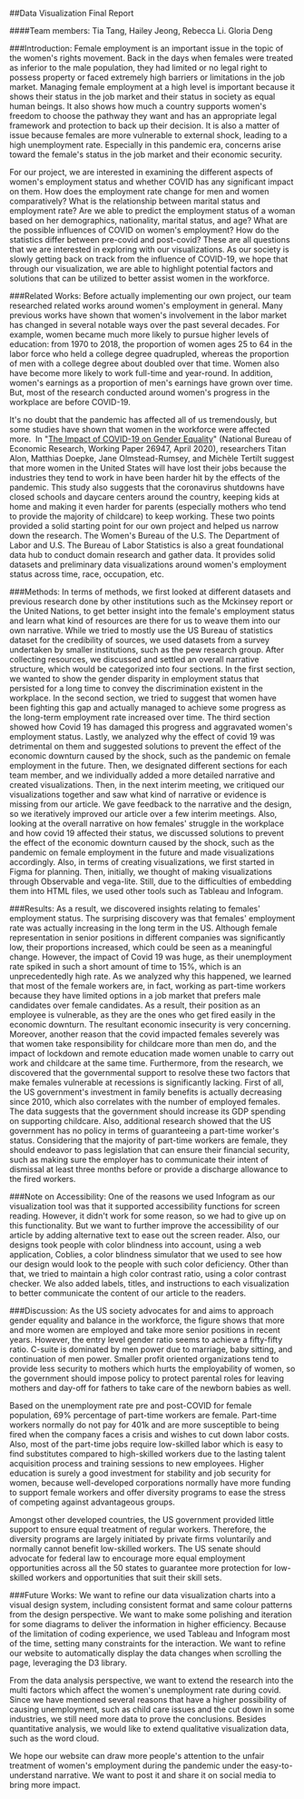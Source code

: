 ##Data Visualization Final Report

####Team members: Tia Tang, Hailey Jeong, Rebecca Li. Gloria Deng

###Introduction:
Female employment is an important issue in the topic of the women's rights movement. Back in the days when females were treated as inferior to the male population, they had limited or no legal right to possess property or faced extremely high barriers or limitations in the job market. Managing female employment at a high level is important because it shows their status in the job market and their status in society as equal human beings. It also shows how much a country supports women's freedom to choose the pathway they want and has an appropriate legal framework and protection to back up their decision. It is also a matter of issue because females are more vulnerable to external shock, leading to a high unemployment rate. Especially in this pandemic era, concerns arise toward the female's status in the job market and their economic security.

For our project, we are interested in examining the different aspects of women's employment status and whether COVID has any significant impact on them. How does the employment rate change for men and women comparatively? What is the relationship between marital status and employment rate? Are we able to predict the employment status of a woman based on her demographics, nationality, marital status, and age? What are the possible influences of COVID on women's employment? How do the statistics differ between pre-covid and post-covid? These are all questions that we are interested in exploring with our visualizations. As our society is slowly getting back on track from the influence of COVID-19, we hope that through our visualization, we are able to highlight potential factors and solutions that can be utilized to better assist women in the workforce.

###Related Works:
Before actually implementing our own project, our team researched related works around women's employment in general. Many previous works have shown that women's involvement in the labor market has changed in several notable ways over the past several decades. For example, women became much more likely to pursue higher levels of education: from 1970 to 2018, the proportion of women ages 25 to 64 in the labor force who held a college degree quadrupled, whereas the proportion of men with a college degree about doubled over that time. Women also have become more likely to work full-time and year-round. In addition, women's earnings as a proportion of men's earnings have grown over time. But, most of the research conducted around women's progress in the workplace are before COVID-19.

It's no doubt that the pandemic has affected all of us tremendously, but some studies have shown that women in the workforce were affected more.  In "[The Impact of COVID-19 on Gender Equality](https://www.nber.org/papers/w26947.pdf)" (National Bureau of Economic Research, Working Paper 26947, April 2020), researchers Titan Alon, Matthias Doepke, Jane Olmstead-Rumsey, and Michèle Tertilt suggest that more women in the United States will have lost their jobs because the industries they tend to work in have been harder hit by the effects of the pandemic. This study also suggests that the coronavirus shutdowns have closed schools and daycare centers around the country, keeping kids at home and making it even harder for parents (especially mothers who tend to provide the majority of childcare) to keep working. These two points provided a solid starting point for our own project and helped us narrow down the research. The Women's Bureau of the U.S. The Department of Labor and U.S. The Bureau of Labor Statistics is also a great foundational data hub to conduct domain research and gather data. It provides solid datasets and preliminary data visualizations around women's employment status across time, race, occupation, etc.

###Methods:
In terms of methods, we first looked at different datasets and previous research done by other institutions such as the Mckinsey report or the United Nations, to get better insight into the female's employment status and learn what kind of resources are there for us to weave them into our own narrative. While we tried to mostly use the US Bureau of statistics dataset for the credibility of sources, we used datasets from a survey undertaken by smaller institutions, such as the pew research group. After collecting resources, we discussed and settled an overall narrative structure, which would be categorized into four sections. In the first section, we wanted to show the gender disparity in employment status that persisted for a long time to convey the discrimination existent in the workplace. In the second section, we tried to suggest that women have been fighting this gap and actually managed to achieve some progress as the long-term employment rate increased over time. The third section showed how Covid 19 has damaged this progress and aggravated women's employment status. Lastly, we analyzed why the effect of covid 19 was detrimental on them and suggested solutions to prevent the effect of the economic downturn caused by the shock, such as the pandemic on female employment in the future. Then, we designated different sections for each team member, and we individually added a more detailed narrative and created visualizations. Then, in the next interim meeting, we critiqued our visualizations together and saw what kind of narrative or evidence is missing from our article. We gave feedback to the narrative and the design, so we iteratively improved our article over a few interim meetings. Also, looking at the overall narrative on how females' struggle in the workplace and how covid 19 affected their status, we discussed solutions to prevent the effect of the economic downturn caused by the shock, such as the pandemic on female employment in the future and made visualizations accordingly. Also, in terms of creating visualizations, we first started in Figma for planning. Then, initially, we thought of making visualizations through Observable and vega-lite. Still, due to the difficulties of embedding them into HTML files, we used other tools such as Tableau and Infogram.

###Results:
As a result, we discovered insights relating to females' employment status. The surprising discovery was that females' employment rate was actually increasing in the long term in the US. Although female representation in senior positions in different companies was significantly low, their proportions increased, which could be seen as a meaningful change. However, the impact of Covid 19 was huge, as their unemployment rate spiked in such a short amount of time to 15%, which is an unprecedentedly high rate. As we analyzed why this happened, we learned that most of the female workers are, in fact, working as part-time workers because they have limited options in a job market that prefers male candidates over female candidates. As a result, their position as an employee is vulnerable, as they are the ones who get fired easily in the economic downturn. The resultant economic insecurity is very concerning. Moreover, another reason that the covid impacted females severely was that women take responsibility for childcare more than men do, and the impact of lockdown and remote education made women unable to carry out work and childcare at the same time. Furthermore, from the research, we discovered that the governmental support to resolve these two factors that make females vulnerable at recessions is significantly lacking. First of all, the US government's investment in family benefits is actually decreasing since 2010, which also correlates with the number of employed females. The data suggests that the government should increase its GDP spending on supporting childcare. Also, additional research showed that the US government has no policy in terms of guaranteeing a part-time worker's status. Considering that the majority of part-time workers are female, they should endeavor to pass legislation that can ensure their financial security, such as making sure the employer has to communicate their intent of dismissal at least three months before or provide a discharge allowance to the fired workers.

###Note on Accessibility:
One of the reasons we used Infogram as our visualization tool was that it supported accessibility functions for screen reading. However, it didn't work for some reason, so we had to give up on this functionality. But we want to further improve the accessibility of our article by adding alternative text to ease out the screen reader. Also, our designs took people with color blindness into account, using a web application, Coblies, a color blindness simulator that we used to see how our design would look to the people with such color deficiency. Other than that, we tried to maintain a high color contrast ratio, using a color contrast checker. We also added labels, titles, and instructions to each visualization to better communicate the content of our article to the readers.

###Discussion:
As the US society advocates for and aims to approach gender equality and balance in the workforce, the figure shows that more and more women are employed and take more senior positions in recent years. However, the entry level gender ratio seems to achieve a fifty-fifty ratio. C-suite is dominated by men power due to marriage, baby sitting, and continuation of men power. Smaller profit oriented organizations tend to provide less security to mothers which hurts the employability of women, so the government should impose policy to protect parental roles for leaving mothers and day-off for fathers to take care of the newborn babies as well.

Based on the unemployment rate pre and post-COVID for female population, 69% percentage of part-time workers are female. Part-time workers normally do not pay for 401k and are more susceptible to being fired when the company faces a crisis and wishes to cut down labor costs. Also, most of the part-time jobs require low-skilled labor which is easy to find substitutes compared to high-skilled workers due to the lasting talent acquisition process and training sessions to new employees. Higher education is surely a good investment for stability and job security for women, because well-developed corporations normally have more funding to support female workers and offer diversity programs to ease the stress of competing against advantageous groups.

Amongst other developed countries, the US government provided little support to ensure equal treatment of regular workers. Therefore, the diversity programs are largely initiated by private firms voluntarily and normally cannot benefit low-skilled workers. The US senate should advocate for federal law to encourage more equal employment opportunities across all the 50 states to guarantee more protection for low-skilled workers and opportunities that suit their skill sets.

###Future Works:
We want to refine our data visualization charts into a visual design system, including consistent format and same colour patterns from the design perspective. We want to make some polishing and iteration for some diagrams to deliver the information in higher efficiency. Because of the limitation of coding experience, we used Tableau and Infogram most of the time, setting many constraints for the interaction. We want to refine our website to automatically display the data changes when scrolling the page, leveraging the D3 library.

From the data analysis perspective, we want to extend the research into the multi factors which affect the women's unemployment rate during covid. Since we have mentioned several reasons that have a higher possibility of causing unemployment, such as child care issues and the cut down in some industries, we still need more data to prove the conclusions. Besides quantitative analysis, we would like to extend qualitative visualization data, such as the word cloud.

We hope our website can draw more people's attention to the unfair treatment of women's employment during the pandemic under the easy-to-understand narrative. We want to post it and share it on social media to bring more impact.
